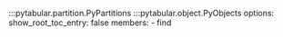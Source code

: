 :::pytabular.partition.PyPartitions
:::pytabular.object.PyObjects
    options:
        show_root_toc_entry: false
        members:
            - find